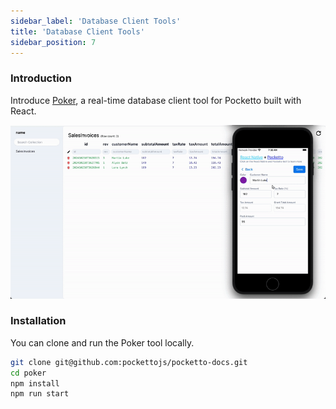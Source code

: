 ```yaml
---
sidebar_label: 'Database Client Tools'
title: 'Database Client Tools'
sidebar_position: 7
---
```


### Introduction

Introduce [Poker](https://github.com/pockettojs/poker), a real-time database client tool for Pocketto built with React.

![My GIF](database-client-tools.gif)

### Installation

You can clone and run the Poker tool locally.

```bash
git clone git@github.com:pockettojs/pocketto-docs.git
cd poker
npm install
npm run start
```
